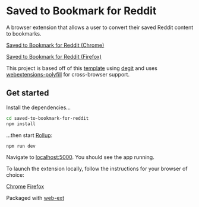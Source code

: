 # Saved to Bookmark for Reddit

A browser extension that allows a user to convert their saved Reddit content to bookmarks.

[Saved to Bookmark for Reddit (Chrome)](https://chrome.google.com/webstore/detail/saved-to-bookmark-for-red/jldonmpmebcjhhkgceklimheebdnjkpf)

[Saved to Bookmark for Reddit (Firefox)](https://addons.mozilla.org/en-US/firefox/addon/saved-to-bookmark-for-reddit/)

This project is based off of this [template](https://github.com/sveltejs/template) using [degit](https://github.com/Rich-Harris/degit) and uses [webextensions-polyfill](https://github.com/mozilla/webextension-polyfill/) for cross-browser support.


## Get started

Install the dependencies...

```bash
cd saved-to-bookmark-for-reddit
npm install
```

...then start [Rollup](https://rollupjs.org):

```bash
npm run dev
```

Navigate to [localhost:5000](http://localhost:5000). You should see the app running.

To launch the extension locally, follow the instructions for your browser of choice:

[Chrome](https://developer.chrome.com/extensions/getstarted)
[Firefox](https://developer.mozilla.org/en-US/docs/Mozilla/Add-ons/WebExtensions/Your_first_WebExtension)

Packaged with [web-ext](https://github.com/mozilla/web-ext)
